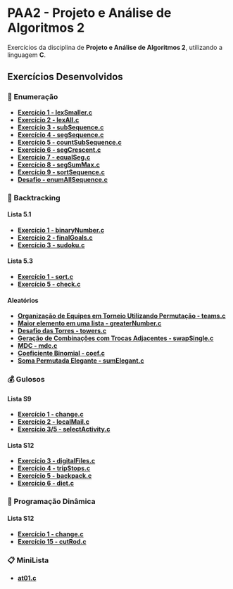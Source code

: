 # PAA2 - Projeto e Análise de Algoritmos 2

Exercícios da disciplina de **Projeto e Análise de Algoritmos 2**, utilizando a linguagem **C**.

## Exercícios Desenvolvidos

### 🔢 Enumeração
- **[Exercício 1 - lexSmaller.c](https://github.com/devBrait/PAA2/blob/main/exercicios/enumeracao/lexSmaller.c)**
- **[Exercício 2 - lexAll.c](https://github.com/devBrait/PAA2/blob/main/exercicios/enumeracao/lexAll.c)**
- **[Exercício 3 - subSequence.c](https://github.com/devBrait/PAA2/blob/main/exercicios/enumeracao/subSequence.c)**
- **[Exercício 4 - segSequence.c](https://github.com/devBrait/PAA2/blob/main/exercicios/enumeracao/segSequence.c)**
- **[Exercício 5 - countSubSequence.c](https://github.com/devBrait/PAA2/blob/main/exercicios/enumeracao/countSubSequence.c)**
- **[Exercício 6 - segCrescent.c](https://github.com/devBrait/PAA2/blob/main/exercicios/enumeracao/segCrescent.c)**
- **[Exercício 7 - equalSeg.c](https://github.com/devBrait/PAA2/blob/main/exercicios/enumeracao/equalSeg.c)**
- **[Exercício 8 - segSumMax.c](https://github.com/devBrait/PAA2/blob/main/exercicios/enumeracao/segSumMax.c)**
- **[Exercício 9 - sortSequence.c](https://github.com/devBrait/PAA2/blob/main/exercicios/enumeracao/sortSequence.c)**
- **[Desafio - enumAllSequence.c](https://github.com/devBrait/PAA2/blob/main/exercicios/enumeracao/enumAllSequence.c)**

### 🔄 Backtracking
  #### Lista 5.1
  - **[Exercício 1 - binaryNumber.c](https://github.com/devBrait/PAA2/blob/main/exercicios/backtracking/binaryNumber.c)**
  - **[Exercício 2 - finalGoals.c](https://github.com/devBrait/PAA2/blob/main/exercicios/backtracking/finalGoals.c)**
  - **[Exercício 3 - sudoku.c](https://github.com/devBrait/PAA2/blob/main/exercicios/backtracking/sudoku.c)**
  #### Lista 5.3
  - **[Exercício 1 - sort.c](https://github.com/devBrait/PAA2/blob/main/exercicios/backtracking/sort.c)**
  - **[Exercício 5 - check.c](https://github.com/devBrait/PAA2/blob/main/exercicios/backtracking/check.c)**
  #### Aleatórios
  - **[Organização de Equipes em Torneio Utilizando Permutação - teams.c](https://github.com/devBrait/PAA2/blob/main/exercicios/backtracking/teams.c)**
  - **[Maior elemento em uma lista - greaterNumber.c](https://github.com/devBrait/PAA2/blob/main/exercicios/backtracking/greaterNumber.c)**
  - **[Desafio das Torres - towers.c](https://github.com/devBrait/PAA2/blob/main/exercicios/backtracking/towers.c)**
  - **[Geração de Combinações com Trocas Adjacentes - swapSingle.c](https://github.com/devBrait/PAA2/blob/main/exercicios/backtracking/swapSingle.c)**  
  - **[MDC - mdc.c](https://github.com/devBrait/PAA2/blob/main/exercicios/backtracking/mdc.c)**
  - **[Coeficiente Binomial - coef.c](https://github.com/devBrait/PAA2/blob/main/exercicios/backtracking/coef.c)**
  - **[Soma Permutada Elegante - sumElegant.c](https://github.com/devBrait/PAA2/blob/main/exercicios/backtracking/sumElegant.c)**

### 💰 Gulosos
  #### Lista S9
  - **[Exercício 1 - change.c](https://github.com/devBrait/PAA2/blob/main/exercicios/gulosos/change.c)**
  - **[Exercício 2 - localMail.c](https://github.com/devBrait/PAA2/blob/main/exercicios/gulosos/localMail.c)**
  - **[Exercício 3/5 - selectActivity.c](https://github.com/devBrait/PAA2/blob/main/exercicios/gulosos/selectActivity.c)**
  #### Lista S12
  - **[Exercício 3 - digitalFiles.c](https://github.com/devBrait/PAA2/blob/main/exercicios/gulosos/digitalFiles.c)**
  - **[Exercício 4 - tripStops.c](https://github.com/devBrait/PAA2/blob/main/exercicios/gulosos/tripStops.c)**
  - **[Exercício 5 - backpack.c](https://github.com/devBrait/PAA2/blob/main/exercicios/gulosos/backpack.c)**
  - **[Exercício 6 - diet.c](https://github.com/devBrait/PAA2/blob/main/exercicios/gulosos/diet.c)**
### 🧮 Programação Dinâmica 
  #### Lista S12
  - **[Exercício 1 - change.c](https://github.com/devBrait/PAA2/blob/main/exercicios/dp/change.c)**
  - **[Exercício 15 - cutRod.c](https://github.com/devBrait/PAA2/blob/main/exercicios/dp/cutRod.c)**

### 📋 MiniLista
- **[at01.c](https://github.com/devBrait/PAA2/blob/main/miniLista/at01.c)**


